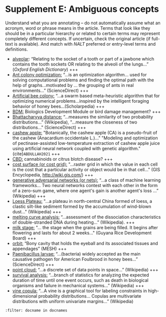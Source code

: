 
# Supplement E: Ambiguous concepts

Understand what you are annotating – do not automatically assume what an acronym, word or phrase means in the article. Terms that look like they should be in a particular hierarchy or related to certain terms may represent completely different concepts. If uncertain, check the original article (if full-text is available). And match with *NALT* preferred or entry-level terms and definitions. 

*	<u>alveolar</u>: “Relating to the socket of a tooth or part of a jawbone which contains the tooth sockets OR relating to the alveoli of the lungs...” (_Oxford English Dictionary_)
+++
*	<u>Ant colony optimization:</u> “...is an optimization algorithm... used for solving computational problems and finding the optimal path with the help of graphs...motivated by ... the grouping of ants in real environments...” (ScienceDirect)
+++
*	<u>Artificial bee colony:</u> “...a swarm based meta-heuristic algorithm that for optimizing numerical problems...inspired by the intelligent foraging behavior of honey bees...(Scholarpedia)
+++
*	<u>BDM:</u> Biologics Development Module or bird damage management?
+++
*	<u>Bhattacharyya distance:</u> “...measures the similarity of two probability distributions...” (Wikipedia), "...measure the closeness of two distributions..." (ScienceDirect)
+++
*	<u>cashew apple:</u> "Botanically, the cashew apple (CA) is a pseudo-fruit of the cashew (Anacardium occidentale L.)..."  "Modeling and optimization of pectinase-assisted low-temperature extraction of cashew apple juice using artificial neural network coupled with genetic algorithm."{cite}`ABDULLAH2021`
+++
*	<u>CBD:</u> cannabinoids or citrus blotch disease? 
+++
*	<u>cost surface (or cost grid):</u> "...raster grid in which the value in each cell is the cost that a particular activity or object would be in that cell..." (GIS Encyclopedia, http://wiki.gis.com/)
+++
*	<u>generative adversarial networks (or nets):</u> “...a class of machine learning frameworks... Two neural networks contest with each other in the form of a zero-sum game, where one agent's gain is another agent's loss ...” (Wikipedia)
+++
*	<u>Loess Plateau:</u> "...a plateau in north-central China formed of loess, a clastic silt-like sediment formed by the accumulation of wind-blown dust..." (Wikipedia)
+++
*	<u>melting curve analysis:</u> “...assessment of the dissociation characteristics of double-stranded DNA during heating...” (Wikipedia).
+++
*	<u>milk stage:</u> "... the stage when the grains are being filled. It begins after flowering and lasts for about 2 weeks..." (Guyana Rice Development Board)
+++
*	<u>orbit:</u> “Bony cavity that holds the eyeball and its associated tissues and appendages” (MESH)
+++
*	<u>Paenibacillus larvae:</u> “...(bacteria) widely accepted as the main causative pathogen for American Foulbrood in honey bees...” (ScienceDirect)
+++
*	<u>point cloud:</u> “...a discrete set of data points in space...” (Wikipedia)
+++
*	<u>survival analysis:</u> “...branch of statistics for analyzing the expected duration of time until one event occurs, such as death in biological organisms and failure in mechanical systems...” (Wikipedia)
+++
*	<u>vine copula:</u> “...A vine is a graphical tool for labeling constraints in high-dimensional probability distributions... Copulas are multivariate distributions with uniform univariate margins...” (Wikipedia)


```{bibliography} /book/references/references7.bib
:filter: docname in docnames
```

